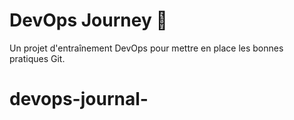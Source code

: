 # DevOps Journey 🚀
Un projet d'entraînement DevOps pour mettre en place les bonnes pratiques Git.
# devops-journal-
